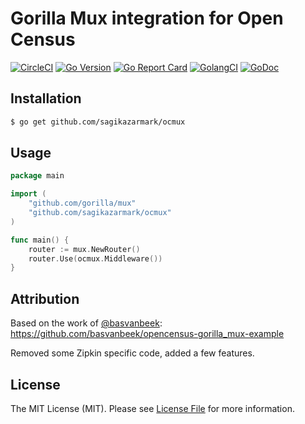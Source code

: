 # Gorilla Mux integration for Open Census

[![CircleCI](https://circleci.com/gh/sagikazarmark/ocmux.svg?style=svg)](https://circleci.com/gh/sagikazarmark/ocmux)
[![Go Version](https://img.shields.io/badge/go%20version-%3E=1.11.4-orange.svg?style=flat-square)](https://github.com/sagikazarmark/ocmux)
[![Go Report Card](https://goreportcard.com/badge/github.com/sagikazarmark/ocmux?style=flat-square)](https://goreportcard.com/report/github.com/sagikazarmark/ocmux)
[![GolangCI](https://golangci.com/badges/github.com/sagikazarmark/ocmux.svg)](https://golangci.com/r/github.com/sagikazarmark/ocmux)
[![GoDoc](http://img.shields.io/badge/godoc-reference-5272B4.svg?style=flat-square)](https://godoc.org/github.com/sagikazarmark/ocmux)


## Installation

```bash
$ go get github.com/sagikazarmark/ocmux
```


## Usage

```go
package main

import (
	"github.com/gorilla/mux"
	"github.com/sagikazarmark/ocmux"
)

func main() {
	router := mux.NewRouter()
	router.Use(ocmux.Middleware())
}
```


## Attribution

Based on the work of [@basvanbeek](https://github.com/basvanbeek): https://github.com/basvanbeek/opencensus-gorilla_mux-example

Removed some Zipkin specific code, added a few features.


## License

The MIT License (MIT). Please see [License File](LICENSE) for more information.

